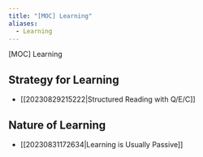 ```yaml
---
title: "[MOC] Learning"
aliases:
  - Learning
---
```


[MOC] Learning

## Strategy for Learning

- [[20230829215222|Structured Reading with Q/E/C]]

## Nature of Learning

- [[20230831172634|Learning is Usually Passive]]
